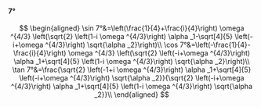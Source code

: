 #### 7°

$$
\begin{aligned}
\sin 7°&=\left(\frac{1}{4}+\frac{i}{4}\right) \omega ^{4/3} \left(\sqrt{2} \left(1-i \omega ^{4/3}\right) \alpha _1-\sqrt[4]{5} \left(-i+\omega ^{4/3}\right)
\sqrt{\alpha _2}\right)\\
\cos 7°&=\left(-\frac{1}{4}-\frac{i}{4}\right) \omega ^{4/3} \left(\sqrt{2} \left(-i+\omega ^{4/3}\right) \alpha _1+\sqrt[4]{5} \left(1-i \omega ^{4/3}\right)
\sqrt{\alpha _2}\right)\\
\tan 7°&=\frac{\sqrt{2} \left(-1+i \omega ^{4/3}\right) \alpha _1+\sqrt[4]{5} \left(-i+\omega ^{4/3}\right) \sqrt{\alpha _2}}{\sqrt{2} \left(-i+\omega ^{4/3}\right)
\alpha _1+\sqrt[4]{5} \left(1-i \omega ^{4/3}\right) \sqrt{\alpha _2}}\\
\end{aligned}
$$

